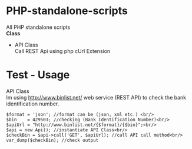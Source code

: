 PHP-standalone-scripts
======================

All PHP standalone scripts 
    <br/><strong>Class</strong>
    <ul>
      <li>API Class</li>
         Call REST Api using php cUrl Extension
    </ul>
    
Test - Usage
======================
API Class <br/>
Im using http://www.binlist.net/ web service (REST API) to check the bank identification number.

    $format = 'json'; //format can be (json, xml etc.) <br/>
    $bin    = 429503; //checking (Bank Identification Number)<br/>
    $apiUrl = "http://www.binlist.net/{$format}/{$bin}";<br/>
    $api = new Api(); //instantiate API Class<br/>
    $checkBin = $api->call('GET', $apiUrl); //call API call method<br/>
    var_dump($checkBin); //check output
